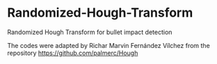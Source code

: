 # Randomized-Hough-Transform
Randomized Hough Transform for bullet impact detection


The codes were adapted by Richar Marvin Fernández Vílchez from the repository https://github.com/palmerc/Hough